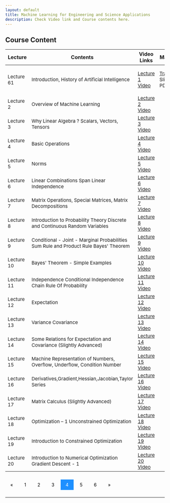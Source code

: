```yaml
---
layout: default
title: Machine Learning for Engineering and Science Applications
description: Check Video link and Course contents here.
---
```


## Course Content
<style>
.pagination a {
  color: black;
  float: center;
  padding: 8px 16px;
  text-decoration: none;
  transition: background-color .3s;
}

.pagination a.active {
  background-color: dodgerblue;
  color: white;
}

.pagination a:hover:not(.active) {background-color: #ddd;}
</style>

<table>
<thead>
<tr>
<th>Lecture</th>
<th>Contents</th>
  <th>Video Links</th>
  <th>Materials</th>
</tr>
</thead>
<tbody>
<tr>
<td style="font-size: 15px;">Lecture 61</td>
<td style="font-size: 15px;">Introduction, History of Artificial Intelligence</td>
  <td style="font-size: 15px;"><a href="https://youtu.be/w1v-uQthcXs">Lecture 1 Video</a></td>
<td style="font-size: 15px;"><p><a href="https://drive.google.com/drive/folders/1v7Qtk46F1g8k8lVuoPf7KqDjYJq1MhSp">Transcript</a><br>
  Slides<br>
  PDFs</p></td>
</tr>
  <tr>
  <td style="font-size: 15px;">Lecture 2</td>
<td style="font-size: 15px;">Overview of Machine Learning</td>
  <td style="font-size: 15px;"><a href="https://youtu.be/whSKA8aO6xQ">Lecture 2 Video</a></td>
<td></td>
</tr>
  <tr>
<td style="font-size: 15px;">Lecture 3</td>
<td style="font-size: 15px;">Why Linear Algebra ? Scalars, Vectors, Tensors</td>
  <td style="font-size: 15px;"><a href="https://youtu.be/NDq_VaZ3iSQ">Lecture 3 Video</a></td>
<td></td>
</tr>
   <tr>
<td style="font-size: 15px;" >Lecture 4</td>
<td style="font-size: 15px;">Basic Operations</td>
  <td style="font-size: 15px;"><a href="https://youtu.be/zoAFy_6-k1M">Lecture 4 Video</a></td>
<td></td>
</tr>
   <tr>
<td style="font-size: 15px;">Lecture 5</td>
<td style="font-size: 15px;">Norms</td>
  <td style="font-size: 15px;"><a href="https://youtu.be/af3wvva1dus">Lecture 5 Video</a></td>
<td></td>
</tr>
   <tr>
<td style="font-size: 15px;">Lecture 6</td>
<td style="font-size: 15px;">Linear Combinations Span Linear Independence</td>
  <td style="font-size: 15px;"><a href="https://youtu.be/I4zAY8NiI_o">Lecture 6 Video</a></td>
<td></td>
</tr>
   <tr>
<td style="font-size: 15px;">Lecture 7</td>
<td style="font-size: 15px;">Matrix Operations, Special Matrices, Matrix Decompositions</td>
  <td style="font-size: 15px;"><a href="https://youtu.be/p_ADPkATAGA">Lecture 7 Video</a></td>
<td></td>
</tr>
   <tr>
<td style="font-size: 15px;">Lecture 8</td>
<td style="font-size: 15px;">Introduction to Probability Theory Discrete and Continuous Random Variables</td>
  <td style="font-size: 15px;"><a href="https://youtu.be/cp7_ZF2kNi4">Lecture 8 Video</a></td>
<td></td>
</tr>
  <tr>
<td style="font-size: 15px;">Lecture 9</td>
<td style="font-size: 15px;">Conditional - Joint - Marginal Probabilities Sum Rule and Product Rule Bayes' Theorem</td>
  <td style="font-size: 15px;"><a href="https://youtu.be/wHRUtNmPjyE">Lecture 9 Video</a></td>
<td></td>
</tr>
  <tr>
<td style="font-size: 15px;">Lecture 10</td>
<td style="font-size: 15px;">Bayes' Theorem - Simple Examples</td>
  <td style="font-size: 15px;"><a href="https://youtu.be/dY5xhLgfV1A">Lecture 10 Video</a></td>
<td></td>
</tr>
   <tr>
<td style="font-size: 15px;">Lecture 11</td>
<td style="font-size: 15px;">Independence Conditional Independence Chain Rule Of Probability</td>
  <td style="font-size: 15px;"><a href="https://youtu.be/XtniA_N63z4">Lecture 11 Video</a></td>
<td></td>
</tr>
   <tr>
<td style="font-size: 15px;">Lecture 12</td>
<td style="font-size: 15px;">Expectation</td>
  <td style="font-size: 15px;"><a href="https://youtu.be/V4HH_Sc9EZk">Lecture 12 Video</a></td>
<td></td>
</tr>
   <tr>
<td style="font-size: 15px;">Lecture 13</td>
<td style="font-size: 15px;">Variance Covariance</td>
  <td style="font-size: 15px;"><a href="https://youtu.be/xiB6f1GdFUc">Lecture 13 Video</a></td>
<td></td>
</tr>
   <tr>
<td style="font-size: 15px;">Lecture 14</td>
<td style="font-size: 15px;">Some Relations for Expectation and Covariance (Slightly Advanced)</td>
  <td style="font-size: 15px;"><a href="https://youtu.be/BtJjkET4IoA">Lecture 14 Video</a></td>
<td></td>
</tr>
   <tr>
<td style="font-size: 15px;">Lecture 15</td>
<td style="font-size: 15px;">Machine Representation of Numbers, Overflow, Underflow, Condition Number</td>
  <td style="font-size: 15px;"><a href="https://youtu.be/xzah5O_93ZU">Lecture 15 Video</a></td>
<td></td>
</tr>
   <tr>
<td style="font-size: 15px;">Lecture 16</td>
<td style="font-size: 15px;">Derivatives,Gradient,Hessian,Jacobian,Taylor Series</td>
  <td style="font-size: 15px;"><a href="https://youtu.be/fqq_UR4zhfI">Lecture 16 Video</a></td>
<td></td>
</tr>
   <tr>
<td style="font-size: 15px;">Lecture 17</td>
<td style="font-size: 15px;">Matrix Calculus (Slightly Advanced)</td>
  <td style="font-size: 15px;"><a href="https://youtu.be/IgAr5kzza78">Lecture 17 Video</a></td>
<td></td>
</tr>
   <tr>
<td style="font-size: 15px;">Lecture 18</td>
<td style="font-size: 15px;">Optimization – 1 Unconstrained Optimization</td>
  <td style="font-size: 15px;"><a href="https://youtu.be/bDUDrfbZCCA">Lecture 18 Video</a></td>
<td></td>
</tr>
   <tr>
<td style="font-size: 15px;">Lecture 19</td>
<td style="font-size: 15px;">Introduction to Constrained Optimization</td>
  <td style="font-size: 15px;"><a href="https://youtu.be/Dn1vmANCvvs">Lecture 19 Video</a></td>
<td></td>
</tr>
   <tr>
<td style="font-size: 15px;">Lecture 20</td>
<td style="font-size: 15px;">Introduction to Numerical Optimization Gradient Descent - 1</td>
  <td style="font-size: 15px;"><a href="https://youtu.be/D4zMKh3krPc">Lecture 20 Video</a></td>
<td></td>
</tr>
</tbody>
</table>

<br>
<div class="pagination">
  <a href="course_page3.html">&laquo;</a>
  <a href="course_page.html">1</a>
  <a href="course_page2.html">2</a>
  <a href="course_page3.html">3</a>
  <a class="active" href="course_page4.html">4</a>
  <a href="course_page5.html">5</a>
  <a href="course_page6.html">6</a>
  <a href="course_page5.html">&raquo;</a>
</div>
<br>

---
